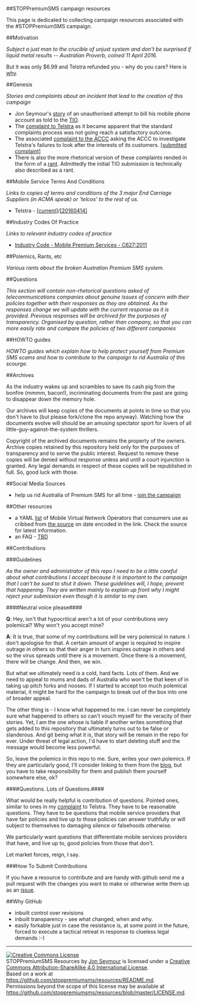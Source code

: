 #\#STOPPremiumSMS campaign resources

This page is dedicated to collecting campaign resources associated with the #STOPPremiumSMS campaign.

##Motivation

_Subject a just man to the crucible of unjust system and don't be surprised if liquid metal results -- Australian Proverb, coined 11 April 2016._

But it was only $6.99 and Telstra refunded you - why do you care? Here is [why](https://blog.stoppremiumsms.org/2016/04/14/but-it-was-only-6-99-and-telstra-refunded-you-why-do-you-care/).


##Genesis

_Stories and complaints about an incident that lead to the creation of this campaign_

* Jon Seymour's [story](https://drive.google.com/a/premiumsms.org/file/d/0B45YMnReupuEckpHaWhadzV1TkE/view) of an unauthorised attempt to bill his mobile phone account as told to the [TIO](http://tio.com.au).
* The [complaint to Telstra](https://drive.google.com/a/premiumsms.org/file/d/1HPvGuu78Wf36raDzrttxNMJm4c9ideDjO0sVC7AuUEJs3MSkxeBndI-VuLXHBvYbReqIbt-BPp02T4gd/view) as it became apparent that the standard complaints process was not going reach a satisfactory outcome.
* The associated [complaint to the ACCC](https://blog.stoppremiumsms.org/2016/04/14/accc-complaint/) asking the ACCC to investigate Telstra's failures to look after the interests of its customers. [[submitted complaint]](https://github.com/stoppremiumsms/resources/blob/master/pdf/accc-complaint-66958.pdf)
* There is also the more rhetorical version of these complaints rended in the form of a [rant](https://blog.stoppremiumsms.org/about/). Admittedly the initial TIO submission is technically also described as a rant.


##Mobile Service Terms And Conditions

_Links to copies of terms and conditions of the 3 major End Carriage Suppliers (in ACMA speak) or 'telcos' to the rest of us._

- Telstra - [[current]](https://www.telstra.com.au/help/download/document/things-you-need-to-know-about-telstra-services-c048.pdf)/[[20160414]](https://github.com/stoppremiumssms/resources/tree/master/archive/www.telstra.com.au/help/2016-04-14/download/document/things-you-need-to-know-about-telstra-services-c048.pdf)

##Industry Codes Of Practice

_Links to relevant industry codes of practice_

* [Industry Code - Mobile Premium Services - C627:2011](http://www.acma.gov.au/theACMA/mobile-premium-services-code-c637-2011)


##Polemics, Rants, etc

_Various rants about the broken Australian Premium SMS system._

##Questions

_This section will contain non-rhetorical questions asked of telecommunications companies about genuine issues of concern with their policies together
with their responses as they are obtained. As the responses change we will update with the current response as it is provided. Previous
responses will be archived for the purposes of transparency. Organised by question, rather than company, so that you can more easily
rate and compare the policies of two different companies_

##HOWTO guides

_HOWTO guides which explain how to help protect yourself from Premium SMS scams and how to contribute to the campaign to rid Australia of this scourge._

##Archives

As the industry wakes up and scrambles to save its cash pig from the bonfire (mmmm, bacon!), incriminating documents
from the past are going to disappear down the memory hole.

Our archives will keep copies of the documents at points in time so that you don't have to (but please fork/clone the repo anyway). Watching how
the documents evolve will should be an amusing spectator sport for lovers of all little-guy-against-the-system thrillers.

Copyright of the archived documents remains the property of the owners. Archive copies retained by this repository held only
for the purposes of transparency and to serve the public interest. Request to remove these copies will be denied without response
unless and until a court injunction is granted. Any legal demands in respect of these copies will be republished in full.
So, good luck with those.

##Social Media Sources

- help us rid Australia of Premium SMS for all time - [join the campaign](https://www.communityrun.org/petitions/dismantle-the-broken-australian-premium-sms-system-1)


##Other resources

- a YAML [list](archive/www.mobilenetworkguide.com.au/2016-04-12/MVNO.yml) of Mobile Virtual Network Operators that consumers use as cribbed from [the source](http://www.mobilenetworkguide.com.au/virtual_operators_information.html) on date encoded in the link. Check the source for latest information.
- an FAQ - [TBD](#)

##Contributions

###Guidelines

_As the owner and administrator of this repo I need to be a little careful about what contributions I accept because it is important to the campaign that I can't be sued
to shut it down. These guidelines will, I hope, prevent that happening. They are written mainly to explain up front why I might reject your submission even though it
is similar to my own._

####Neutral voice please####

**Q**: Hey, isn't that hypocritical aren't a lot of your contributions very polemical? Why won't you accept mine?

**A**: It is true, that some of my contributions will be very polemical in nature. I don't apologise for that. A certain amount of anger is required to
inspire outrage in others so that their anger in turn inspires outrage in others and so the virus spreads until there is a movement. Once there is a movement, there will be change. And then, we win.

But what we ultimately need is a cold, hard facts. Lots of them. And we need to appeal to mums and dads of Australia who won't be that keen of in taking up pitch forks and nooses. If I started to accept too much polemical material, it might be hard for the campaign to break out of the box into one of broader appeal.

The other thing is - I know what happened to me. I can never be completely sure what happened to others so can't vouch myself for the veracity of their stories. Yet, I am the one whose is liable if another writes something that gets added to this repository that ultimately turns out to be false or slanderous. And git being what it is, that story
will be remain in the repo for ever. Under threat of legal action, I'd have to start deleting stuff and the message would become less powerful.

So, leave the polemics in this repo to me. Sure, writes your own polemics. If they are particularly good, I'll consider linking to them from the [blog](http://blog.stoppremiumsms.org), but you have to take responsibility for them and publish them yourself somewhere else, ok?

####Questions. Lots of Questions.####

What would be really helpful is contribution of questions. Pointed ones, similar to ones in my [complaint](https://drive.google.com/a/premiumsms.org/file/d/1HPvGuu78Wf36raDzrttxNMJm4c9ideDjO0sVC7AuUEJs3MSkxeBndI-VuLXHBvYbReqIbt-BPp02T4gd/view) to Telstra. They have to be reasonable questions. They have to be questions
that mobile service providers that have fair policies and live up to those policies can answer truthfully or will subject to themselves to damaging silence or falsehoods otherwise.

We particularly want questions that differentiate mobile services providers that have, and live up to, good policies from those that don't.

Let market forces, reign, I say.

###How To Submit Contributions

If you have a resource to contribute and are handy with github send me a pull request with the changes you want to make
or otherwise write them up as an [issue](https://github.com/stoppremiumsms/resources/issues/new).



##Why GitHub
- inbuilt control over revisions
- inbuilt transparency - see what changed, when and why.
- easily forkable just in case the resistance is, at some point in the future, forced to execute a tactical retreat in response to clueless legal demands :-)
<hr>

<a rel="license" href="http://creativecommons.org/licenses/by-sa/4.0/"><img alt="Creative Commons License" style="border-width:0" src="https://i.creativecommons.org/l/by-sa/4.0/88x31.png" /></a><br /><span xmlns:dct="http://purl.org/dc/terms/" property="dct:title">STOPPremiumSMS Resources</span> by <a xmlns:cc="http://creativecommons.org/ns#" href="https://github.com/stoppremiumsms/resources" property="cc:attributionName" rel="cc:attributionURL">Jon Seymour</a> is licensed under a <a rel="license" href="http://creativecommons.org/licenses/by-sa/4.0/">Creative Commons Attribution-ShareAlike 4.0 International License</a>.<br />Based on a work at <a xmlns:dct="http://purl.org/dc/terms/" href="https://github.com/stoppremiumsms/resources/README.md" rel="dct:source">https://github.com/stoppremiumsms/resources/README.md</a>.<br />Permissions beyond the scope of this license may be available at <a xmlns:cc="http://creativecommons.org/ns#" href="https://github.com/stoppremiumsms/resources/blob/master/LICENSE.md" rel="cc:morePermissions">https://github.com/stoppremiumsms/resources/blob/master/LICENSE.md</a>.